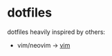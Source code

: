 # dotfiles

dotfiles heavily inspired by others:
 * vim/neovim -> [vim](https://github.com/fatih/dotfiles)
